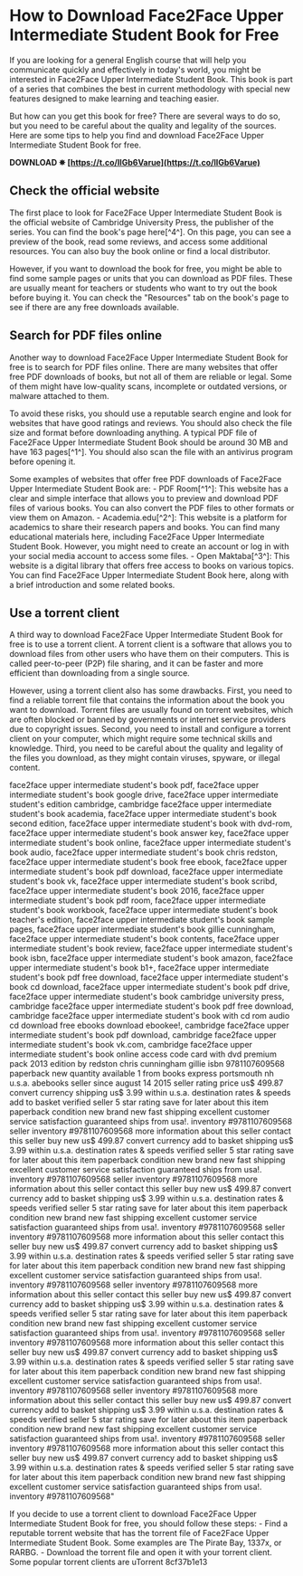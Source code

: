 
 
# How to Download Face2Face Upper Intermediate Student Book for Free
  
If you are looking for a general English course that will help you communicate quickly and effectively in today's world, you might be interested in Face2Face Upper Intermediate Student Book. This book is part of a series that combines the best in current methodology with special new features designed to make learning and teaching easier.
  
But how can you get this book for free? There are several ways to do so, but you need to be careful about the quality and legality of the sources. Here are some tips to help you find and download Face2Face Upper Intermediate Student Book for free.
 
**DOWNLOAD ✵ [https://t.co/lIGb6Varue](https://t.co/lIGb6Varue)**


  
## Check the official website
  
The first place to look for Face2Face Upper Intermediate Student Book is the official website of Cambridge University Press, the publisher of the series. You can find the book's page here[^4^]. On this page, you can see a preview of the book, read some reviews, and access some additional resources. You can also buy the book online or find a local distributor.
  
However, if you want to download the book for free, you might be able to find some sample pages or units that you can download as PDF files. These are usually meant for teachers or students who want to try out the book before buying it. You can check the "Resources" tab on the book's page to see if there are any free downloads available.
  
## Search for PDF files online
  
Another way to download Face2Face Upper Intermediate Student Book for free is to search for PDF files online. There are many websites that offer free PDF downloads of books, but not all of them are reliable or legal. Some of them might have low-quality scans, incomplete or outdated versions, or malware attached to them.
  
To avoid these risks, you should use a reputable search engine and look for websites that have good ratings and reviews. You should also check the file size and format before downloading anything. A typical PDF file of Face2Face Upper Intermediate Student Book should be around 30 MB and have 163 pages[^1^]. You should also scan the file with an antivirus program before opening it.
  
Some examples of websites that offer free PDF downloads of Face2Face Upper Intermediate Student Book are:  - PDF Room[^1^]: This website has a clear and simple interface that allows you to preview and download PDF files of various books. You can also convert the PDF files to other formats or view them on Amazon. - Academia.edu[^2^]: This website is a platform for academics to share their research papers and books. You can find many educational materials here, including Face2Face Upper Intermediate Student Book. However, you might need to create an account or log in with your social media account to access some files. - Open Maktaba[^3^]: This website is a digital library that offers free access to books on various topics. You can find Face2Face Upper Intermediate Student Book here, along with a brief introduction and some related books.
  
## Use a torrent client
  
A third way to download Face2Face Upper Intermediate Student Book for free is to use a torrent client. A torrent client is a software that allows you to download files from other users who have them on their computers. This is called peer-to-peer (P2P) file sharing, and it can be faster and more efficient than downloading from a single source.
  
However, using a torrent client also has some drawbacks. First, you need to find a reliable torrent file that contains the information about the book you want to download. Torrent files are usually found on torrent websites, which are often blocked or banned by governments or internet service providers due to copyright issues. Second, you need to install and configure a torrent client on your computer, which might require some technical skills and knowledge. Third, you need to be careful about the quality and legality of the files you download, as they might contain viruses, spyware, or illegal content.
 
face2face upper intermediate student's book pdf,  face2face upper intermediate student's book google drive,  face2face upper intermediate student's edition cambridge,  cambridge face2face upper intermediate student's book academia,  face2face upper intermediate student's book second edition,  face2face upper intermediate student's book with dvd-rom,  face2face upper intermediate student's book answer key,  face2face upper intermediate student's book online,  face2face upper intermediate student's book audio,  face2face upper intermediate student's book chris redston,  face2face upper intermediate student's book free ebook,  face2face upper intermediate student's book pdf download,  face2face upper intermediate student's book vk,  face2face upper intermediate student's book scribd,  face2face upper intermediate student's book 2016,  face2face upper intermediate student's book pdf room,  face2face upper intermediate student's book workbook,  face2face upper intermediate student's book teacher's edition,  face2face upper intermediate student's book sample pages,  face2face upper intermediate student's book gillie cunningham,  face2face upper intermediate student's book contents,  face2face upper intermediate student's book review,  face2face upper intermediate student's book isbn,  face2face upper intermediate student's book amazon,  face2face upper intermediate student's book b1+,  face2face upper intermediate student's book pdf free download,  face2face upper intermediate student's book cd download,  face2face upper intermediate student's book pdf drive,  face2face upper intermediate student's book cambridge university press,  cambridge face2face upper intermediate student's book pdf free download,  cambridge face2face upper intermediate student's book with cd rom audio cd download free ebooks download ebookee!,  cambridge face2face upper intermediate student's book pdf download,  cambridge face2face upper intermediate student's book vk.com,  cambridge face2face upper intermediate student's book online access code card with dvd premium pack 2013 edition by redston chris cunningham gillie isbn 9781107609568 paperback new quantity available 1 from books express portsmouth nh u.s.a. abebooks seller since august 14 2015 seller rating price us$ 499.87 convert currency shipping us$ 3.99 within u.s.a. destination rates & speeds add to basket verified seller 5 star rating save for later about this item paperback condition new brand new fast shipping excellent customer service satisfaction guaranteed ships from usa!. inventory #9781107609568 seller inventory #9781107609568 more information about this seller contact this seller buy new us$ 499.87 convert currency add to basket shipping us$ 3.99 within u.s.a. destination rates & speeds verified seller 5 star rating save for later about this item paperback condition new brand new fast shipping excellent customer service satisfaction guaranteed ships from usa!. inventory #9781107609568 seller inventory #9781107609568 more information about this seller contact this seller buy new us$ 499.87 convert currency add to basket shipping us$ 3.99 within u.s.a. destination rates & speeds verified seller 5 star rating save for later about this item paperback condition new brand new fast shipping excellent customer service satisfaction guaranteed ships from usa!. inventory #9781107609568 seller inventory #9781107609568 more information about this seller contact this seller buy new us$ 499.87 convert currency add to basket shipping us$ 3.99 within u.s.a. destination rates & speeds verified seller 5 star rating save for later about this item paperback condition new brand new fast shipping excellent customer service satisfaction guaranteed ships from usa!. inventory #9781107609568 seller inventory #9781107609568 more information about this seller contact this seller buy new us$ 499.87 convert currency add to basket shipping us$ 3.99 within u.s.a. destination rates & speeds verified seller 5 star rating save for later about this item paperback condition new brand new fast shipping excellent customer service satisfaction guaranteed ships from usa!. inventory #9781107609568 seller inventory #9781107609568 more information about this seller contact this seller buy new us$ 499.87 convert currency add to basket shipping us$ 3.99 within u.s.a. destination rates & speeds verified seller 5 star rating save for later about this item paperback condition new brand new fast shipping excellent customer service satisfaction guaranteed ships from usa!. inventory #9781107609568 seller inventory #9781107609568 more information about this seller contact this seller buy new us$ 499.87 convert currency add to basket shipping us$ 3.99 within u.s.a. destination rates & speeds verified seller 5 star rating save for later about this item paperback condition new brand new fast shipping excellent customer service satisfaction guaranteed ships from usa!. inventory #9781107609568 seller inventory #9781107609568 more information about this seller contact this seller buy new us$ 499.87 convert currency add to basket shipping us$ 3.99 within u.s.a. destination rates & speeds verified seller 5 star rating save for later about this item paperback condition new brand new fast shipping excellent customer service satisfaction guaranteed ships from usa!. inventory #9781107609568"
  
If you decide to use a torrent client to download Face2Face Upper Intermediate Student Book for free, you should follow these steps:  - Find a reputable torrent website that has the torrent file of Face2Face Upper Intermediate Student Book. Some examples are The Pirate Bay, 1337x, or RARBG. - Download the torrent file and open it with your torrent client. Some popular torrent clients are uTorrent
 8cf37b1e13
 
